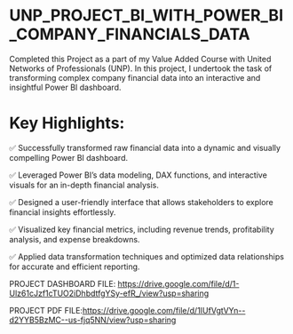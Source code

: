 # UNP_PROJECT_BI_WITH_POWER_BI_COMPANY_FINANCIALS_DATA

Completed this Project as a part of my Value Added Course with United Networks of Professionals (UNP). In this project, I undertook the task of transforming complex company financial data into an interactive and insightful Power BI dashboard.

# Key Highlights:

✅ Successfully transformed raw financial data into a dynamic and visually compelling Power BI dashboard.

✅ Leveraged Power BI’s data modeling, DAX functions, and interactive visuals for an in-depth financial analysis.

✅ Designed a user-friendly interface that allows stakeholders to explore financial insights effortlessly.

✅ Visualized key financial metrics, including revenue trends, profitability analysis, and expense breakdowns.

✅ Applied data transformation techniques and optimized data relationships for accurate and efficient reporting.

PROJECT DASHBOARD FILE: https://drive.google.com/file/d/1-Ulz61cJzf1cTUO2iDhbdtfgYSy-efR_/view?usp=sharing

PROJECT PDF FILE:https://drive.google.com/file/d/1IUfVgtVYn--d2YYB5BzMC--us-fjq5NN/view?usp=sharing
